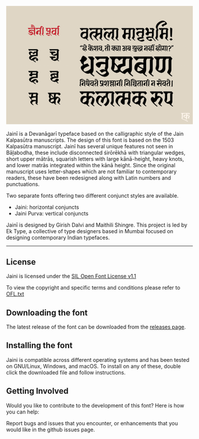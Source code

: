 ![Jaini](https://github.com/EkType/Jaini/blob/master/Promotion/Jaini_header.gif "Jaini")

Jainī is a Devanāgarī typeface based on the calligraphic style of the Jain Kalpasūtra manuscripts. The design of this font is based on the 1503 Kalpasūtra manuscript. Jainī has several unique features not seen in Bāḻabodha, these include disconnected śirōrēkhā with triangular wedges, short upper mātrās, squarish letters with large kānā-height, heavy knots, and lower matrās integrated within the kānā height. Since the original manuscript uses letter-shapes which are not familiar to contemporary readers, these have been redesigned along with Latin numbers and punctuations.

Two separate fonts offering two different conjunct styles are available.

- Jaini: horizontal conjuncts
- Jaini Purva: vertical conjuncts 

Jainī is designed by Girish Dalvi and Maithili Shingre. This project is led by Ek Type, a collective of type designers based in Mumbai focused on designing contemporary Indian typefaces.

--------------

## License

Jaini is licensed under the [SIL Open Font License v1.1](http://scripts.sil.org/OFL)

To view the copyright and specific terms and conditions please refer to [OFL.txt](OFL.txt)

## Downloading the font

The latest release of the font can be downloaded from the [releases page](https://github.com/EkType/Jaini/releases).

## Installing the font

Jaini is compatible across different operating systems and has been tested on GNU/Linux, Windows, and macOS. To install on any of these, double click the downloaded file and follow instructions.

## Getting Involved

Would you like to contribute to the development of this font? Here is how you can help:

Report bugs and issues that you encounter, or enhancements that you would like in the github issues page.
 
